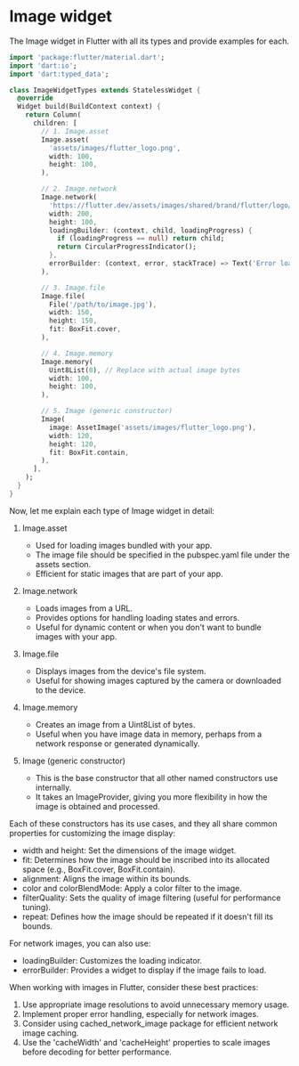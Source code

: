 # Image widget 

The Image widget in Flutter with all its types and provide examples for each. 

```dart
import 'package:flutter/material.dart';
import 'dart:io';
import 'dart:typed_data';

class ImageWidgetTypes extends StatelessWidget {
  @override
  Widget build(BuildContext context) {
    return Column(
      children: [
        // 1. Image.asset
        Image.asset(
          'assets/images/flutter_logo.png',
          width: 100,
          height: 100,
        ),

        // 2. Image.network
        Image.network(
          'https://flutter.dev/assets/images/shared/brand/flutter/logo/flutter-lockup.png',
          width: 200,
          height: 100,
          loadingBuilder: (context, child, loadingProgress) {
            if (loadingProgress == null) return child;
            return CircularProgressIndicator();
          },
          errorBuilder: (context, error, stackTrace) => Text('Error loading image'),
        ),

        // 3. Image.file
        Image.file(
          File('/path/to/image.jpg'),
          width: 150,
          height: 150,
          fit: BoxFit.cover,
        ),

        // 4. Image.memory
        Image.memory(
          Uint8List(0), // Replace with actual image bytes
          width: 100,
          height: 100,
        ),

        // 5. Image (generic constructor)
        Image(
          image: AssetImage('assets/images/flutter_logo.png'),
          width: 120,
          height: 120,
          fit: BoxFit.contain,
        ),
      ],
    );
  }
}

```

Now, let me explain each type of Image widget in detail:

1. Image.asset
   - Used for loading images bundled with your app.
   - The image file should be specified in the pubspec.yaml file under the assets section.
   - Efficient for static images that are part of your app.

2. Image.network
   - Loads images from a URL.
   - Provides options for handling loading states and errors.
   - Useful for dynamic content or when you don't want to bundle images with your app.

3. Image.file
   - Displays images from the device's file system.
   - Useful for showing images captured by the camera or downloaded to the device.

4. Image.memory
   - Creates an image from a Uint8List of bytes.
   - Useful when you have image data in memory, perhaps from a network response or generated dynamically.

5. Image (generic constructor)
   - This is the base constructor that all other named constructors use internally.
   - It takes an ImageProvider, giving you more flexibility in how the image is obtained and processed.

Each of these constructors has its use cases, and they all share common properties for customizing the image display:

- width and height: Set the dimensions of the image widget.
- fit: Determines how the image should be inscribed into its allocated space (e.g., BoxFit.cover, BoxFit.contain).
- alignment: Aligns the image within its bounds.
- color and colorBlendMode: Apply a color filter to the image.
- filterQuality: Sets the quality of image filtering (useful for performance tuning).
- repeat: Defines how the image should be repeated if it doesn't fill its bounds.

For network images, you can also use:
- loadingBuilder: Customizes the loading indicator.
- errorBuilder: Provides a widget to display if the image fails to load.

When working with images in Flutter, consider these best practices:
1. Use appropriate image resolutions to avoid unnecessary memory usage.
2. Implement proper error handling, especially for network images.
3. Consider using cached_network_image package for efficient network image caching.
4. Use the 'cacheWidth' and 'cacheHeight' properties to scale images before decoding for better performance.
